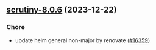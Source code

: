 

## [scrutiny-8.0.6](https://github.com/truecharts/charts/compare/scrutiny-8.0.5...scrutiny-8.0.6) (2023-12-22)

### Chore

- update helm general non-major by renovate ([#16359](https://github.com/truecharts/charts/issues/16359))
  
  